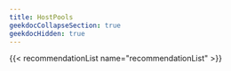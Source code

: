 ```yaml
---
title: HostPools
geekdocCollapseSection: true
geekdocHidden: true
---
```


{{< recommendationList name="recommendationList" >}}
